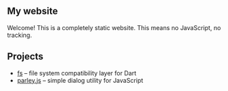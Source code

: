 ## My website
Welcome! This is a completely static website. This means no JavaScript, no tracking.

## Projects
* [fs](https://fs.tomaswrobel.dev) &ndash; file system compatibility layer for Dart
* [parley.js](https://parley.js.org) &ndash; simple dialog utility for JavaScript
